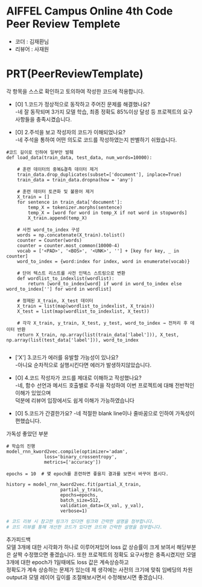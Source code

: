 # AIFFEL Campus Online 4th Code Peer Review Templete
- 코더 : 김재환님
- 리뷰어 : 사재원


# PRT(PeerReviewTemplate)
각 항목을 스스로 확인하고 토의하여 작성한 코드에 적용합니다.
- [O] 1.코드가 정상적으로 동작하고 주어진 문제를 해결했나요?<br>
-네 잘 동작되며 3가지 모델 학습, 최종 정확도 85%이상 달성 등 프로젝트의 요구사항들을 충족시켰습니다.  

- [O] 2.주석을 보고 작성자의 코드가 이해되었나요?<br>
 -네 주석을 통하여 어떤 의도로 코드를 작성하였는지 판별하기 쉬웠습니다.
```
#코드 길이로 인하여 일부만 발췌
def load_data(train_data, test_data, num_words=10000):
    
    # 훈련 데이터의 중복&결측 데이터 제거
    train_data.drop_duplicates(subset=['document'], inplace=True) 
    train_data = train_data.dropna(how = 'any') 
    
    # 훈련 데이터 토큰화 및 불용어 제거
    X_train = []
    for sentence in train_data['document']:
        temp_X = tokenizer.morphs(sentence) 
        temp_X = [word for word in temp_X if not word in stopwords] 
        X_train.append(temp_X)

    # 사전 word_to_index 구성
    words = np.concatenate(X_train).tolist()
    counter = Counter(words)
    counter = counter.most_common(10000-4)
    vocab = ['<PAD>', '<BOS>', '<UNK>', ''] + [key for key, _ in counter]
    word_to_index = {word:index for index, word in enumerate(vocab)}
    
    # 단어 텍스트 리스트를 사전 인덱스 스트링으로 변환
    def wordlist_to_indexlist(wordlist):
        return [word_to_index[word] if word in word_to_index else word_to_index[''] for word in wordlist]
    
    # 정제된 X_train, X_test 데이터
    X_train = list(map(wordlist_to_indexlist, X_train))
    X_test = list(map(wordlist_to_indexlist, X_test))
    
    # 각각 X_train, y_train, X_test, y_test, word_to_index → 전처리 후 데이터 반환   
    return X_train, np.array(list(train_data['label'])), X_test, np.array(list(test_data['label'])), word_to_index
    
```
- ['X'] 3.코드가 에러를 유발할 가능성이 있나요?<br>
 -아니요 순차적으로 실행시킨다면 에러가 발생하지않았습니다.
 
- [O] 4.코드 작성자가 코드를 제대로 이해하고 작성했나요?<br>
 -네, 함수 선언과 메서드 호출별로 주석을 작성하여 이번 프로젝트에 대해 전반적인 이해가 있었으며<br>
 덕분에 리뷰어 입장에서도 쉽게 이해가 가능하였습니다
 
- [O] 5.코드가 간결한가요?
 -네 적절한 blank line이나 줄바꿈으로 인하여 가독성이 편했습니다.

가독성 좋았던 부분
```
# 학습의 진행
model_rnn_kword2vec.compile(optimizer='adam',
              loss='binary_crossentropy',
              metrics=['accuracy'])
              
epochs = 10  # 몇 epoch를 훈련하면 좋을지 결과를 보면서 바꾸어 봅시다. 

history = model_rnn_kword2vec.fit(partial_X_train,
                    partial_y_train,
                    epochs=epochs,
                    batch_size=512,
                    validation_data=(X_val, y_val),
                    verbose=1)
```

```python
# 코드 리뷰 시 참고한 링크가 있다면 링크와 간략한 설명을 첨부합니다.
# 코드 리뷰를 통해 개선한 코드가 있다면 코드와 간략한 설명을 첨부합니다.
```

추가피드백<br>
모델 3개에 대한 시각화가 하나로 이루어져있어 loss 값 상승률이 크게 보여서 해당부분은 살짝 수정했으면 좋겠습니다.
또한 프로젝트의 정확도 요구사항은 충족시켰지만 모델 3개에 대한 epoch가 1일때에도 loss 값은 계속상승하고<br>
정확도가 계속 상승하는 문제가 있는데 제 생각에는 사전의 크기에 맞춰 임베딩의 차원 output과 모델 레이어 깊이를 조절해보시면서 수정해보시면 좋겠습니다.
